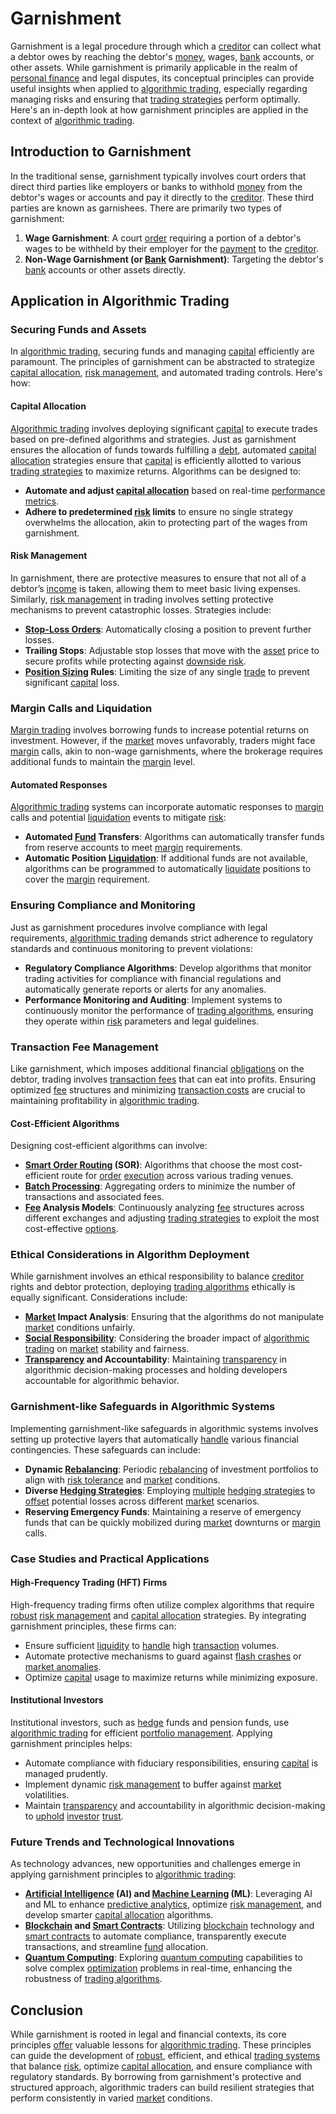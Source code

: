 # Garnishment

Garnishment is a legal procedure through which a [creditor](../c/creditor.md) can collect what a debtor owes by reaching the debtor's [money](../m/money.md), wages, [bank](../b/bank.md) accounts, or other assets. While garnishment is primarily applicable in the realm of [personal finance](../p/personal_finance_in_trading.md) and legal disputes, its conceptual principles can provide useful insights when applied to [algorithmic trading](../a/accountability.md), especially regarding managing risks and ensuring that [trading strategies](../t/trading_strategies.md) perform optimally. Here's an in-depth look at how garnishment principles are applied in the context of [algorithmic trading](../a/accountability.md).

## Introduction to Garnishment

In the traditional sense, garnishment typically involves court orders that direct third parties like employers or banks to withhold [money](../m/money.md) from the debtor's wages or accounts and pay it directly to the [creditor](../c/creditor.md). These third parties are known as garnishees. There are primarily two types of garnishment:

1. **Wage Garnishment**: A court [order](../o/order.md) requiring a portion of a debtor's wages to be withheld by their employer for the [payment](../p/payment.md) to the [creditor](../c/creditor.md).
2. **Non-Wage Garnishment (or [Bank](../b/bank.md) Garnishment)**: Targeting the debtor's [bank](../b/bank.md) accounts or other assets directly.

## Application in Algorithmic Trading

### Securing Funds and Assets

In [algorithmic trading](../a/accountability.md), securing funds and managing [capital](../c/capital.md) efficiently are paramount. The principles of garnishment can be abstracted to strategize [capital allocation](../c/capital_allocation.md), [risk management](../r/risk_management.md), and automated trading controls. Here's how:

#### Capital Allocation

[Algorithmic trading](../a/accountability.md) involves deploying significant [capital](../c/capital.md) to execute trades based on pre-defined algorithms and strategies. Just as garnishment ensures the allocation of funds towards fulfilling a [debt](../d/debt.md), automated [capital allocation](../c/capital_allocation.md) strategies ensure that [capital](../c/capital.md) is efficiently allotted to various [trading strategies](../t/trading_strategies.md) to maximize returns. Algorithms can be designed to:

- **Automate and adjust [capital allocation](../c/capital_allocation.md)** based on real-time [performance metrics](../p/performance_metrics.md).
- **Adhere to predetermined [risk](../r/risk.md) limits** to ensure no single strategy overwhelms the allocation, akin to protecting part of the wages from garnishment.

#### Risk Management

In garnishment, there are protective measures to ensure that not all of a debtor’s [income](../i/income.md) is taken, allowing them to meet basic living expenses. Similarly, [risk management](../r/risk_management.md) in trading involves setting protective mechanisms to prevent catastrophic losses. Strategies include:

- **[Stop-Loss Orders](../s/stop-loss_orders.md)**: Automatically closing a position to prevent further losses.
- **Trailing Stops**: Adjustable stop losses that move with the [asset](../a/asset.md) price to secure profits while protecting against [downside risk](../d/downside_risk.md).
- **[Position Sizing](../p/position_sizing.md) Rules**: Limiting the size of any single [trade](../t/trade.md) to prevent significant [capital](../c/capital.md) loss.

### Margin Calls and Liquidation

[Margin trading](../m/margin_trading.md) involves borrowing funds to increase potential returns on investment. However, if the [market](../m/market.md) moves unfavorably, traders might face [margin](../m/margin.md) calls, akin to non-wage garnishments, where the brokerage requires additional funds to maintain the [margin](../m/margin.md) level.

#### Automated Responses

[Algorithmic trading](../a/accountability.md) systems can incorporate automatic responses to [margin](../m/margin.md) calls and potential [liquidation](../l/liquidation.md) events to mitigate [risk](../r/risk.md):

- **Automated [Fund](../f/fund.md) Transfers**: Algorithms can automatically transfer funds from reserve accounts to meet [margin](../m/margin.md) requirements.
- **Automatic Position [Liquidation](../l/liquidation.md)**: If additional funds are not available, algorithms can be programmed to automatically [liquidate](../l/liquidate.md) positions to cover the [margin](../m/margin.md) requirement.

### Ensuring Compliance and Monitoring

Just as garnishment procedures involve compliance with legal requirements, [algorithmic trading](../a/accountability.md) demands strict adherence to regulatory standards and continuous monitoring to prevent violations:

- **Regulatory Compliance Algorithms**: Develop algorithms that monitor trading activities for compliance with financial regulations and automatically generate reports or alerts for any anomalies.
- **Performance Monitoring and Auditing**: Implement systems to continuously monitor the performance of [trading algorithms](../t/trading_algorithms.md), ensuring they operate within [risk](../r/risk.md) parameters and legal guidelines.

### Transaction Fee Management

Like garnishment, which imposes additional financial [obligations](../o/obligation.md) on the debtor, trading involves [transaction fees](../t/transaction_fees.md) that can eat into profits. Ensuring optimized [fee](../f/fee.md) structures and minimizing [transaction costs](../t/transaction_costs.md) are crucial to maintaining profitability in [algorithmic trading](../a/accountability.md).

#### Cost-Efficient Algorithms

Designing cost-efficient algorithms can involve:

- **[Smart Order Routing](../s/smart_order_routing.md) (SOR)**: Algorithms that choose the most cost-efficient route for [order](../o/order.md) [execution](../e/execution.md) across various trading venues.
- **[Batch Processing](../b/batch_processing.md)**: Aggregating orders to minimize the number of transactions and associated fees.
- **[Fee](../f/fee.md) Analysis Models**: Continuously analyzing [fee](../f/fee.md) structures across different exchanges and adjusting [trading strategies](../t/trading_strategies.md) to exploit the most cost-effective [options](../o/options.md).

### Ethical Considerations in Algorithm Deployment

While garnishment involves an ethical responsibility to balance [creditor](../c/creditor.md) rights and debtor protection, deploying [trading algorithms](../t/trading_algorithms.md) ethically is equally significant. Considerations include:

- **[Market](../m/market.md) Impact Analysis**: Ensuring that the algorithms do not manipulate [market](../m/market.md) conditions unfairly.
- **[Social Responsibility](../s/social_responsibility.md)**: Considering the broader impact of [algorithmic trading](../a/accountability.md) on [market](../m/market.md) stability and fairness.
- **[Transparency](../t/transparency.md) and Accountability**: Maintaining [transparency](../t/transparency.md) in algorithmic decision-making processes and holding developers accountable for algorithmic behavior.

### Garnishment-like Safeguards in Algorithmic Systems

Implementing garnishment-like safeguards in algorithmic systems involves setting up protective layers that automatically [handle](../h/handle.md) various financial contingencies. These safeguards can include:

- **Dynamic [Rebalancing](../r/rebalancing.md)**: Periodic [rebalancing](../r/rebalancing.md) of investment portfolios to align with [risk tolerance](../r/risk_tolerance.md) and [market](../m/market.md) conditions.
- **Diverse [Hedging Strategies](../h/hedging_strategies.md)**: Employing [multiple](../m/multiple.md) [hedging strategies](../h/hedging_strategies.md) to [offset](../o/offset.md) potential losses across different [market](../m/market.md) scenarios.
- **Reserving Emergency Funds**: Maintaining a reserve of emergency funds that can be quickly mobilized during [market](../m/market.md) downturns or [margin](../m/margin.md) calls.

### Case Studies and Practical Applications

#### High-Frequency Trading (HFT) Firms

High-frequency trading firms often utilize complex algorithms that require [robust](../r/robust.md) [risk management](../r/risk_management.md) and [capital allocation](../c/capital_allocation.md) strategies. By integrating garnishment principles, these firms can:

- Ensure sufficient [liquidity](../l/liquidity.md) to [handle](../h/handle.md) high [transaction](../t/transaction.md) volumes.
- Automate protective mechanisms to guard against [flash crashes](../f/flash_crashes.md) or [market anomalies](../m/market_anomalies.md).
- Optimize [capital](../c/capital.md) usage to maximize returns while minimizing exposure.

#### Institutional Investors

Institutional investors, such as [hedge](../h/hedge.md) funds and pension funds, use [algorithmic trading](../a/accountability.md) for efficient [portfolio management](../p/par.md). Applying garnishment principles helps:

- Automate compliance with fiduciary responsibilities, ensuring [capital](../c/capital.md) is managed prudently.
- Implement dynamic [risk management](../r/risk_management.md) to buffer against [market](../m/market.md) volatilities.
- Maintain [transparency](../t/transparency.md) and accountability in algorithmic decision-making to [uphold](../u/uphold.md) [investor](../i/investor.md) [trust](../t/trust.md).

### Future Trends and Technological Innovations

As technology advances, new opportunities and challenges emerge in applying garnishment principles to [algorithmic trading](../a/accountability.md):

- **[Artificial Intelligence](../a/artificial_intelligence_in_trading.md) (AI) and [Machine Learning](../m/machine_learning.md) (ML)**: Leveraging AI and ML to enhance [predictive analytics](../p/predictive_analytics.md), optimize [risk management](../r/risk_management.md), and develop smarter [capital allocation](../c/capital_allocation.md) algorithms.
- **[Blockchain](../b/blockchain_in_trading.md) and [Smart Contracts](../s/smart_contracts_in_trading.md)**: Utilizing [blockchain](../b/blockchain_in_trading.md) technology and [smart contracts](../s/smart_contracts_in_trading.md) to automate compliance, transparently execute transactions, and streamline [fund](../f/fund.md) allocation.
- **[Quantum Computing](../q/quantum_computing_in_trading.md)**: Exploring [quantum computing](../q/quantum_computing_in_trading.md) capabilities to solve complex [optimization](../o/optimization.md) problems in real-time, enhancing the robustness of [trading algorithms](../t/trading_algorithms.md).

## Conclusion

While garnishment is rooted in legal and financial contexts, its core principles [offer](../o/offer.md) valuable lessons for [algorithmic trading](../a/accountability.md). These principles can guide the development of [robust](../r/robust.md), efficient, and ethical [trading systems](../t/trading_systems.md) that balance [risk](../r/risk.md), optimize [capital allocation](../c/capital_allocation.md), and ensure compliance with regulatory standards. By borrowing from garnishment's protective and structured approach, algorithmic traders can build resilient strategies that perform consistently in varied [market](../m/market.md) conditions.